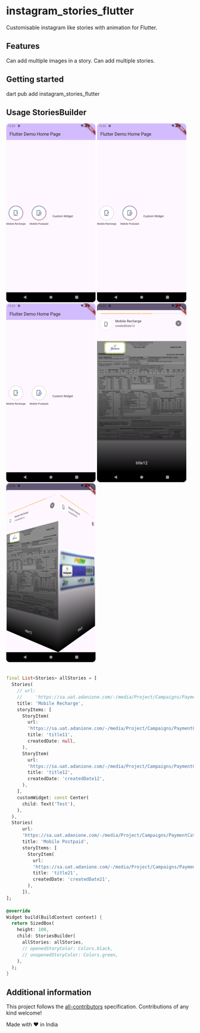 # instagram_stories_flutter

Customisable instagram like stories with animation for Flutter.

## Features

Can add multiple images in a story.
Can add multiple stories.

## Getting started

dart pub add instagram_stories_flutter

## Usage StoriesBuilder

<img src="https://raw.githubusercontent.com/raunaqkalra/instagram_stories_flutter/master/screenshots/home_default.png" width="240"/>
<img src="https://raw.githubusercontent.com/raunaqkalra/instagram_stories_flutter/master/screenshots/home_partial_seen.png" width="240"/>
<img src="https://raw.githubusercontent.com/raunaqkalra/instagram_stories_flutter/master/screenshots/home_complete_seen.png" width="240"/>
<img src="https://raw.githubusercontent.com/raunaqkalra/instagram_stories_flutter/master/screenshots/story_page.png" width="240"/>
<img src="https://raw.githubusercontent.com/raunaqkalra/instagram_stories_flutter/master/screenshots/story_animating.png" width="240"/>

```dart

final List<Stories> allStories = [
  Stories(
    // url:
    //     'https://sa.uat.adanione.com/-/media/Project/Campaigns/PaymentCategory/bill-payments-icon-svgs/ic_mobile_recharge.png',
    title: 'Mobile Recharge',
    storyItems: [
      StoryItem(
        url:
        'https://sa.uat.adanione.com/-/media/Project/Campaigns/PaymentCategory/bill-payments-icon-svgs/ic_electricity_bill.png',
        title: 'title11',
        createdDate: null,
      ),
      StoryItem(
        url:
        'https://sa.uat.adanione.com/-/media/Project/Campaigns/PaymentCategory/Sample/Electricity.png',
        title: 'title12',
        createdDate: 'createdDate12',
      ),
    ],
    customWidget: const Center(
      child: Text('Test'),
    ),
  ),
  Stories(
      url:
      'https://sa.uat.adanione.com/-/media/Project/Campaigns/PaymentCategory/bill-payments-icon-svgs/ic_mobile_postpaid.png',
      title: 'Mobile Postpaid',
      storyItems: [
        StoryItem(
          url:
          'https://sa.uat.adanione.com/-/media/Project/Campaigns/PaymentCategory/bill-payments-icon-svgs/ic_Fastag_recharge.png',
          title: 'title21',
          createdDate: 'createdDate21',
        ),
      ]),
];

@override
Widget build(BuildContext context) {
  return SizedBox(
    height: 100,
    child: StoriesBuilder(
      allStories: allStories,
      // openedStoryColor: Colors.black,
      // unopenedStoryColor: Colors.green,
    ),
  );
}
```

## Additional information

This project follows the [all-contributors](https://github.com/all-contributors/all-contributors)
specification. Contributions of any kind welcome!

Made with :heart: in India